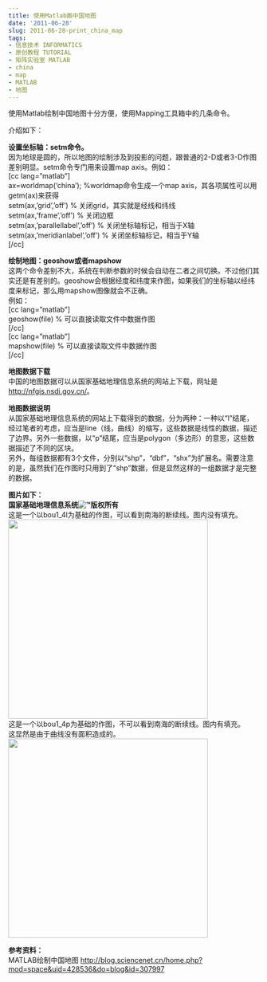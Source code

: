 ```yaml
---
title: 使用Matlab画中国地图
date: '2011-06-28'
slug: 2011-06-28-print_china_map
tags:
- 信息技术 INFORMATICS
- 原创教程 TUTORIAL
- 矩阵实验室 MATLAB
- china
- map
- MATLAB
- 地图
---
```



使用Matlab绘制中国地图十分方便，使用Mapping工具箱中的几条命令。

介绍如下：

**设置坐标轴：setm命令。**  
因为地球是圆的，所以地图的绘制涉及到投影的问题，跟普通的2-D或者3-D作图差别明显。setm命令专门用来设置map
axis。例如：  
\[cc lang=”matlab”\]  
ax=worldmap(‘china’); %worldmap命令生成一个map
axis，其各项属性可以用getm(ax)来获得  
setm(ax,’grid’,’off’) % 关闭grid，其实就是经线和纬线  
setm(ax,’frame’,’off’) % 关闭边框  
setm(ax,’parallellabel’,’off’) % 关闭坐标轴标记，相当于X轴  
setm(ax,’meridianlabel’,’off’) % 关闭坐标轴标记，相当于Y轴  
\[/cc\]

**绘制地图：geoshow或者mapshow**  
这两个命令差别不大，系统在判断参数的时候会自动在二者之间切换。不过他们其实还是有差别的。geoshow会根据经度和纬度来作图，如果我们的坐标轴以经纬度来标记，那么用mapshow图像就会不正确。  
例如：  
\[cc lang=”matlab”\]  
geoshow(file) % 可以直接读取文件中数据作图  
\[/cc\]  
\[cc lang=”matlab”\]  
mapshow(file) % 可以直接读取文件中数据作图  
\[/cc\]

**地图数据下载**  
中国的地图数据可以从国家基础地理信息系统的网站上下载，网址是<http://nfgis.nsdi.gov.cn/>。

**地图数据说明**  
从国家基础地理信息系统的网站上下载得到的数据，分为两种：一种以“l”结尾，经过笔者的考虑，应当是line（线，曲线）的缩写，这些数据是线性的数据，描述了边界。另外一些数据，以“p”结尾，应当是polygon（多边形）的意思，这些数据描述了不同的区块。  
另外，每组数据都有3个文件，分别以“shp”，“dbf”，“shx”为扩展名。需要注意的是，虽然我们在作图时只用到了“shp”数据，但是显然这样的一组数据才是完整的数据。

**图片如下：**  
**国家基础地理信息系统<img src="https://s.w.org/images/core/emoji/13.0.1/72x72/2122.png" class="wp-smiley" alt="™" />版权所有**  
这是一个以bou1\_4l为基础的作图，可以看到南海的断续线。图内没有填充。  
<img src="https://cloudfs-spring.oss-cn-qingdao.aliyuncs.com/bio_spring_uploads/2011/06/fig11.png" width="400" />  
这是一个以bou1\_4p为基础的作图，不可以看到南海的断续线。图内有填充。  
这显然是由于曲线没有面积造成的。  
<img src="https://cloudfs-spring.oss-cn-qingdao.aliyuncs.com/bio_spring_uploads/2011/06/fig21.png" width="400" />

**参考资料：**  
MATLAB绘制中国地图
http://blog.sciencenet.cn/home.php?mod=space&uid=428536&do=blog&id=307997
